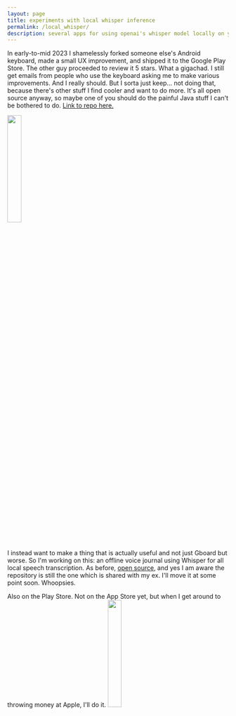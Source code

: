 ```yaml
---
layout: page
title: experiments with local whisper inference
permalink: /local_whisper/
description: several apps for using openai's whisper model locally on your mobile device
---
```


In early-to-mid 2023 I shamelessly forked someone else's Android keyboard, made a small UX improvement, and
shipped it to the Google Play Store. The other guy proceeded to review it 5 stars. What a gigachad.
I still get emails from people who use the keyboard asking me to make various improvements. And I really should.
But I sorta just keep... not doing that, because there's other stuff I find cooler and want to do more.
It's all open source anyway, so maybe one of you should do the painful Java stuff I can't be bothered to do. [Link to repo here.](https://github.com/kaisoapbox/WhisperVoiceKeyboard)

<a href="https://play.google.com/store/apps/details?id=kaizo.co.WhisperVoiceKeyboard">
  <img src="https://cdn.rawgit.com/steverichey/google-play-badge-svg/master/img/en_get.svg" width="25%">
</a>

I instead want to make a thing that is actually useful and not just Gboard but worse. So I'm working on this:
an offline voice journal using Whisper for all local speech transcription. As before, [open source](https://github.com/kaizoco/WhisperJournal), and yes I am aware the repository is still the one which is shared with my ex. I'll move it at some point soon. Whoopsies.

Also on the Play Store. Not on the App Store yet, but when I get around to throwing money at Apple, I'll do it.
<a href="https://play.google.com/store/apps/details?id=com.kaizoco.whisperjournal">
<img src="https://cdn.rawgit.com/steverichey/google-play-badge-svg/master/img/en_get.svg" width="25%">
</a>
